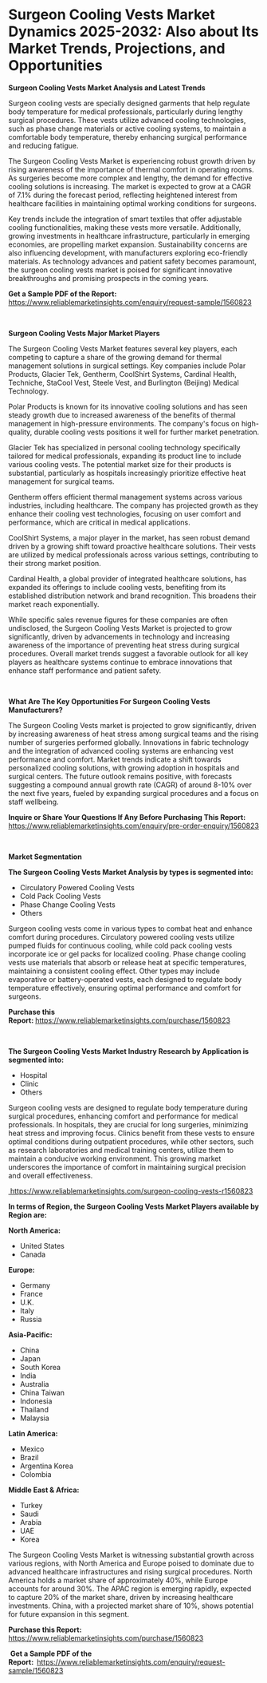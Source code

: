 <p><h1>Surgeon Cooling Vests Market Dynamics 2025-2032: Also about Its Market Trends, Projections, and Opportunities</h1></p><p><strong>Surgeon Cooling Vests Market Analysis and Latest Trends</strong></p>
<p><p>Surgeon cooling vests are specially designed garments that help regulate body temperature for medical professionals, particularly during lengthy surgical procedures. These vests utilize advanced cooling technologies, such as phase change materials or active cooling systems, to maintain a comfortable body temperature, thereby enhancing surgical performance and reducing fatigue.</p><p>The Surgeon Cooling Vests Market is experiencing robust growth driven by rising awareness of the importance of thermal comfort in operating rooms. As surgeries become more complex and lengthy, the demand for effective cooling solutions is increasing. The market is expected to grow at a CAGR of 7.1% during the forecast period, reflecting heightened interest from healthcare facilities in maintaining optimal working conditions for surgeons.</p><p>Key trends include the integration of smart textiles that offer adjustable cooling functionalities, making these vests more versatile. Additionally, growing investments in healthcare infrastructure, particularly in emerging economies, are propelling market expansion. Sustainability concerns are also influencing development, with manufacturers exploring eco-friendly materials. As technology advances and patient safety becomes paramount, the surgeon cooling vests market is poised for significant innovative breakthroughs and promising prospects in the coming years.</p></p>
<p><strong>Get a Sample PDF of the Report:&nbsp;</strong> <a href="https://www.reliablemarketinsights.com/enquiry/request-sample/1560823?utm_campaign=2642&utm_medium=2&utm_source=Github&utm_content=ia&utm_term=14042025&utm_id=surgeon-cooling-vests">https://www.reliablemarketinsights.com/enquiry/request-sample/1560823</a></p>
<p>&nbsp;</p>
<p><strong>Surgeon Cooling Vests Major Market Players</strong></p>
<p><p>The Surgeon Cooling Vests Market features several key players, each competing to capture a share of the growing demand for thermal management solutions in surgical settings. Key companies include Polar Products, Glacier Tek, Gentherm, CoolShirt Systems, Cardinal Health, Techniche, StaCool Vest, Steele Vest, and Burlington (Beijing) Medical Technology.</p><p>Polar Products is known for its innovative cooling solutions and has seen steady growth due to increased awareness of the benefits of thermal management in high-pressure environments. The company's focus on high-quality, durable cooling vests positions it well for further market penetration.</p><p>Glacier Tek has specialized in personal cooling technology specifically tailored for medical professionals, expanding its product line to include various cooling vests. The potential market size for their products is substantial, particularly as hospitals increasingly prioritize effective heat management for surgical teams.</p><p>Gentherm offers efficient thermal management systems across various industries, including healthcare. The company has projected growth as they enhance their cooling vest technologies, focusing on user comfort and performance, which are critical in medical applications.</p><p>CoolShirt Systems, a major player in the market, has seen robust demand driven by a growing shift toward proactive healthcare solutions. Their vests are utilized by medical professionals across various settings, contributing to their strong market position.</p><p>Cardinal Health, a global provider of integrated healthcare solutions, has expanded its offerings to include cooling vests, benefiting from its established distribution network and brand recognition. This broadens their market reach exponentially.</p><p>While specific sales revenue figures for these companies are often undisclosed, the Surgeon Cooling Vests Market is projected to grow significantly, driven by advancements in technology and increasing awareness of the importance of preventing heat stress during surgical procedures. Overall market trends suggest a favorable outlook for all key players as healthcare systems continue to embrace innovations that enhance staff performance and patient safety.</p></p>
<p>&nbsp;</p>
<p><strong>What Are The Key Opportunities For Surgeon Cooling Vests Manufacturers?</strong></p>
<p><p>The Surgeon Cooling Vests market is projected to grow significantly, driven by increasing awareness of heat stress among surgical teams and the rising number of surgeries performed globally. Innovations in fabric technology and the integration of advanced cooling systems are enhancing vest performance and comfort. Market trends indicate a shift towards personalized cooling solutions, with growing adoption in hospitals and surgical centers. The future outlook remains positive, with forecasts suggesting a compound annual growth rate (CAGR) of around 8-10% over the next five years, fueled by expanding surgical procedures and a focus on staff wellbeing.</p></p>
<p><strong>Inquire or Share Your Questions If Any Before Purchasing This Report:</strong> <a href="https://www.reliablemarketinsights.com/enquiry/pre-order-enquiry/1560823?utm_campaign=2642&utm_medium=2&utm_source=Github&utm_content=ia&utm_term=14042025&utm_id=surgeon-cooling-vests">https://www.reliablemarketinsights.com/enquiry/pre-order-enquiry/1560823</a></p>
<p>&nbsp;</p>
<p><strong>Market Segmentation</strong></p>
<p><strong>The Surgeon Cooling Vests Market Analysis by types is segmented into:</strong></p>
<p><ul><li>Circulatory Powered Cooling Vests</li><li>Cold Pack Cooling Vests</li><li>Phase Change Cooling Vests</li><li>Others</li></ul></p>
<p><p>Surgeon cooling vests come in various types to combat heat and enhance comfort during procedures. Circulatory powered cooling vests utilize pumped fluids for continuous cooling, while cold pack cooling vests incorporate ice or gel packs for localized cooling. Phase change cooling vests use materials that absorb or release heat at specific temperatures, maintaining a consistent cooling effect. Other types may include evaporative or battery-operated vests, each designed to regulate body temperature effectively, ensuring optimal performance and comfort for surgeons.</p></p>
<p><strong>Purchase this Report:&nbsp;</strong><a href="https://www.reliablemarketinsights.com/purchase/1560823?utm_campaign=2642&utm_medium=2&utm_source=Github&utm_content=ia&utm_term=14042025&utm_id=surgeon-cooling-vests">https://www.reliablemarketinsights.com/purchase/1560823</a></p>
<p>&nbsp;</p>
<p><strong>The Surgeon Cooling Vests Market Industry Research by Application is segmented into:</strong></p>
<p><ul><li>Hospital</li><li>Clinic</li><li>Others</li></ul></p>
<p><p>Surgeon cooling vests are designed to regulate body temperature during surgical procedures, enhancing comfort and performance for medical professionals. In hospitals, they are crucial for long surgeries, minimizing heat stress and improving focus. Clinics benefit from these vests to ensure optimal conditions during outpatient procedures, while other sectors, such as research laboratories and medical training centers, utilize them to maintain a conducive working environment. This growing market underscores the importance of comfort in maintaining surgical precision and overall effectiveness.</p></p>
<p><a href="https://www.reliablemarketinsights.com/surgeon-cooling-vests-r1560823?utm_campaign=2642&utm_medium=2&utm_source=Github&utm_content=ia&utm_term=14042025&utm_id=surgeon-cooling-vests">&nbsp;https://www.reliablemarketinsights.com/surgeon-cooling-vests-r1560823</a></p>
<p><strong>In terms of Region, the Surgeon Cooling Vests Market Players available by Region are:</strong></p>
<p>
    <p> <strong> North America: </strong>
        <ul>
            <li>United States</li>
            <li>Canada</li>
        </ul>
        </p> 
    <p> <strong> Europe: </strong>
        <ul>
            <li>Germany</li>
            <li>France</li>
            <li>U.K.</li>
            <li>Italy</li>
            <li>Russia</li>
        </ul>
        </p> 
    <p> <strong> Asia-Pacific: </strong>
        <ul>
            <li>China</li>
            <li>Japan</li>
            <li>South Korea</li>
            <li>India</li>
            <li>Australia</li>
            <li>China Taiwan</li>
            <li>Indonesia</li>
            <li>Thailand</li>
            <li>Malaysia</li>
        </ul>
        </p> 
    <p> <strong> Latin America: </strong>
        <ul>
            <li>Mexico</li>
            <li>Brazil</li>
            <li>Argentina Korea</li>
            <li>Colombia</li>
        </ul>
        </p> 
    <p> <strong> Middle East & Africa: </strong>
        <ul>
            <li>Turkey</li>
            <li>Saudi</li>
            <li>Arabia</li>
            <li>UAE</li>
            <li>Korea</li>
        </ul>
    </p>
    </p>
<p><p>The Surgeon Cooling Vests Market is witnessing substantial growth across various regions, with North America and Europe poised to dominate due to advanced healthcare infrastructures and rising surgical procedures. North America holds a market share of approximately 40%, while Europe accounts for around 30%. The APAC region is emerging rapidly, expected to capture 20% of the market share, driven by increasing healthcare investments. China, with a projected market share of 10%, shows potential for future expansion in this segment.</p></p>
<p><strong>Purchase this Report: </strong><a href="https://www.reliablemarketinsights.com/purchase/1560823?utm_campaign=2642&utm_medium=2&utm_source=Github&utm_content=ia&utm_term=14042025&utm_id=surgeon-cooling-vests">https://www.reliablemarketinsights.com/purchase/1560823</a></p>
<p>&nbsp;<strong>Get a Sample PDF of the Report:&nbsp;&nbsp;</strong><a href="https://www.reliablemarketinsights.com/enquiry/request-sample/1560823?utm_campaign=2642&utm_medium=2&utm_source=Github&utm_content=ia&utm_term=14042025&utm_id=surgeon-cooling-vests">https://www.reliablemarketinsights.com/enquiry/request-sample/1560823</a></p>
<p><strong></strong></p>
<p><p></p><p></p><p></p></p>